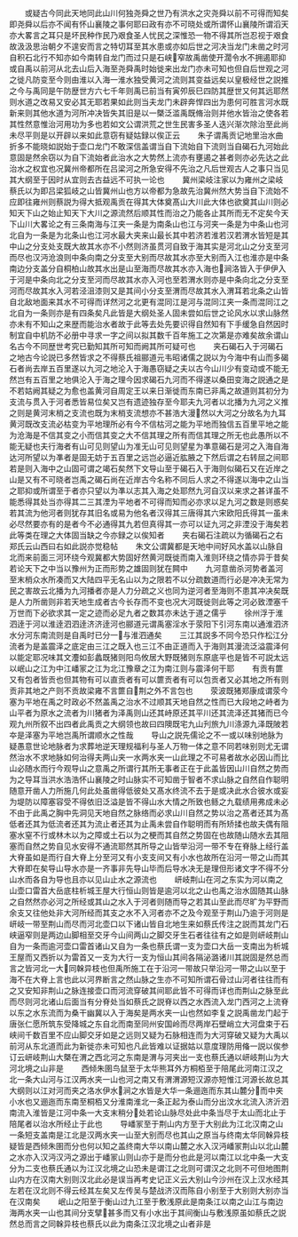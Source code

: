 <!-- { "loadSidebar": true } -->
　　或疑古今同此天地同此山川何独尧舜之世乃有洪水之灾尧舜以前不可得而知矣即尧舜以后亦不闻有怀山襄陵之事何耶曰政有亦不可晓处或所谓怀山襄陵所谓滔天亦大畧言之耳只是坏民种作民乃艰食圣人忧民之深惟恐一物不得其所岂忍视于艰食故汲汲思治朝夕不遑安而言之特切耳至其水患或亦如后世之河决当龙门未凿之时河自积石北行不知亦如今南转自龙门而过只是石峡窄故禹凿使开濶令水不拥遏耶抑或自禹以前河从北去山后入海至尧舜禹时始徙来出龙门亦未可知也但自后世观之河之徙凡防变至今则由淮以入海一淮水独受黄河之流则其变益远矣以皇极经世之説推之今与禹同是午防歴世方六七千年则禹已前当有寅夘辰巳四防其歴世又何其远耶然则水道之改易又安必其无耶若果如此则当夫龙门未辟奔悍四出为患何可胜言河水既新来则其他水道为河所冲决皆失其旧是以一槩泛滥禹既脩治则并他水皆治之使各若其性然意惟治河用功为多也若如文公谓洪荒之世生民害多圣人迭兴渐次除治至此尚未尽平则是以开辟以来如此意窃有疑姑録以俟正云
　　朱子谓禹贡记地里治水曲折多不能晓如説始于壶口龙门不敢深信盖谓当自下流始自下流则当自碣石九河始此意固是然余窃以为自下流始者此治水之大势然上流亦有壅遏之甚者则亦必先达之此治水之权宜也况冀州帝都所在吕梁河之所急安得不先治之凡后世观古人之事只当见其大纲至于因时从宜则去古益远不可执一论也
　　冀州梁岐注家以为雍州之梁岐蔡氏以为即吕梁狐岐之山皆冀州山也方以帝都为急故先治冀州然大势当自下流始不应即往雍州则蔡説为得大抵观禹贡在得其大体奠髙山大川此大体也欲奠其山川则必知天下山之始止知天下大川之源流然后顺其性而治之乃能各止其所而无不定矣今天下山川大畧论之有三条南海与江夹一条是为南条山也江与河夹一条是为中条山也河北自为一条是为北条山也江河水最大夹来山最长其中若济若淮若汉若渭水皆短是其中山之分支处支既大故其水亦不小然则济虽贯河自致于海其实是河北山之分支至河而尽也汉沔沧浪则中条向南之分支至大别而尽故其水亦至大别而入江也淮亦是中条南边分支盖分自桐柏山故其水出是山至海而尽故其水亦入海也涧洛皆入于伊伊入于河是中条向北之分支至河而尽故其水亦入河也至若渭水则亦是中条向北之分支至河而尽故其水入河若泾沮漆则又是其间小分支至渭而尽故其水入渭耳若北条之山皆自北敌地面来其水不可得而详然河之北更有混同江是河与混同江夹一条而混同江之北自为一条则亦是有四条矣凡此皆是大纲处圣人固未尝如后世之论风水以求山脉然亦未有不知山之来歴而能治水者故于此等去处先要识得自然知有下手缓急自然因时制宜自中机防不必册中寻求一字之间以拟其数千百年施工之次第是亦难矣故余谓山名古今不同歴世考究已勤知其所可知而阙其所可疑可也
　　夹石碣石入于河碣石之地古今论説已多然皆求之不得蔡氏祖郦道元韦昭诸儒之説以为今海中有山而多碣石者尚去岸五百里遂以九河之地沦入于海愚窃疑之夫以古今山川少有变动或不能无然岂有五百里之地俱沦入于海之理今因求碣石九河而不得遂以桑田变海之説通之是不若姑阙其疑之为愈也盖黄河自周定王以来日渐徙而东南已非禹之故道则其初分为支流与贯入于河者悉皆易位矣又岂有遗迹独存至今耶夫九河者以北播为九河之义推之则是黄河末梢之支流也既为末梢支流想亦不甚浩大漫然以大河之分故名为九耳黄河既改支流必枯变为平地理所必有今不信枯河之能为平地而独信五百里平地之能为沧海是不信其变之小而信其变之大不信其理之所有而信其理之所无也此愚所以不能无疑也夫行海者有山可见则望山为准无山可见则望星为凖意碣石是河之入海自海达河所望以为凖者是固无妨于五百里之远岂必逼近肱腋之下然后谓之右转屈之间耶若是则入海中之山固可谓之竭石矣然下文导山至于碣石入于海则似碣石又在近岸之山是又有不可晓者岂禹之碣石尚在近岸古今名称不同后人求之不得遂以海中之山当之耶抑或所谓至于者亦只望以为凖以志其入海之处耶然九河自汉以来求之甚详虽不能悉得其处当亦得其二三其湮为平地者不可得而知而必亦求以足九河之数是则惑矣若其流为他河者则犹存其旧名或易为他名者汉得其三唐得其六宋欧阳氏得其一虽未必尽然要亦有的是者今不必通得其九若但真得其一亦可以证九河之非湮没于海矣若此等类在理之大体固当缺之今亦録之以俟知者
　　夹右碣石注疏以为循碣石之右郑氏云山西曰右如此説亦觉稳帖
　　朱文公谓冀都是天地中间好风水盖以山脉自北而来前面三河环绕今观冀都大势固好然黄河既徙而南入淮则环绕之情亦异于昔矣若论天下之中当以豫州为正而形势之雄固则犹在闗中
　　九河意凿杀河势者盖河至末梢众水所凑而又大陆四平无名山以为之限若不以分疏数道而行必是冲决无常为民之害故云北播为九河播者亦是人力分疏之义也同为逆河者至海则不患其冲决矣既是人力所凿则非若天地生成者古今长存而不变也况大河既徙则此等之河必致湮塞千万世而下必欲求其一定之迹而必足九者之数其亦未达于道之儒乎
　　徐州浮于淮泗逹于河以淮逹泗泗逹济济逹河也郦道元谓禹塞淫水于荥阳下引河东南以通淮泗济水分河东南流则是自禹时已分一与淮泗通矣
　　三江其説多不同今恐只作松江分流者为是盖震泽之底定由三江之既入也三江不由正道而入于海则其漫流泛溢震泽何以能定耶况味其文灋如彭蠡既猪则阳鸟攸居大野既猪则东原底平也是皆不可説太远以岷山之江为中江嶓冡之江为北江豫章之江为南江则与震泽何干耶
　　有贡有篚又有包者皆贡也但其物有可以直贡者有可以篚贡者有可以包贡者又必其地之所有则贡非其地之产则不贡故梁雍不言篚自荆之外不言包也
　　荥波既猪郑康成谓荥今塞为平地在禹之时政必不然盖禹之治水不过顺其天地自然之性而已大段地之峙者为山平者为原水之流者为川猪者为泽禹则山还其峙原还其平川还其流泽还其猪而已今观九州所叙不出四者此禹贡之大纲领也故曰四隩既宅九山刋旅九川涤源九泽既陂若夲是泽塞为平地岂禹所谓顺水之性哉
　　导山之説先儒论之不一或以味别地脉为疑愚意世论地脉者为求葬地逆天理规福利与圣人万物一体之意不同若味别则尤无谓然治水不求地脉如何治得夫两山夹一水两水夹一山此理之不可易者故水必因山而比山必随水而行今观导山之意禹之所谓行其所无事者正在于此盖皆因山川自然之势而为之导耳当洪水浩浩怀山襄陵之时山脉实不可知凿于智者不求山脉之自然自作聪明随意开凿人力所施几何此处虽凿得低彼处又髙水终流不去于是或决此水合彼水或妄为堤防以障塞容受不得依旧泛溢是皆不得山水大情之所致也鲧之九载绩用弗成未必不由于此禹之胸中先洞见天地自然之脉络而必求山川自然之势以治之髙者还其为髙低者还其为低流者还其为流止者还其为止禹未尝自作聪明而有所矫揉也故夫偶有阻塞水窒不行或林木以为之障或土石以为之梗而其自然之势固在也故随山随水去其阻塞而自然之势自见水安得不通流耶然其所导之山皆举沿河一带不专在脊脉上经行盖大脊虽如是而行自大脊上分至河又有小支支间又有小水也故所在沿河一带之山而其大脊即在矣导山导水亦是一齐事非先导山毕而后导水决无是理但形诸文字不得不分山水而各自为导也且亦以见山止水之源流也
　　岍岐荆山在河之东实为河以南之山壶口雷首大岳底柱析城王屋大行恒山则皆是逾河以北之山也禹之治水固随其山脉之自然然亦必河之所经或其山之水入于河者则随而导之若其山至此而尽旷为平野而余支又往他处非大河所经而其支之水不入河者亦不之及今观至于荆山乃逾于河则是岍岐一带至荆山而尽而河北壶口以下诸山皆自北地生来如蔡氏传注之説而其龙门石峡逼窄则是两边山脚相至交牙今山间两山之脚交牙生石者往往有之如是则岍岐荆山自为一条而逾河壶口雷首诸山又自为一条也蔡氏谓一支为壶口大岳一支南出为析城王屋而又西折以为雷首又一支为大行一支为恒山其间各隔泌潞诸川其説固是然总而言之皆河北一大同榦异枝也但禹所施工在于沿河一带故只举沿河一带之山以至于海不在大脊上言也此以河界断言之然山脉之生亦不可知所谓石骨过山河者往往而有之又安知非荆山之脉连接壶口而河流穿破其间耶此皆不可得而详也而荆山之脉至此而尽则河北诸山后面当有分脊处当如蔡氏之説脊以西之水西流入龙门西河之上流脊以东之水东流而为桑干幽冀以入于海矣是两水夹一山也然如李复之説禹凿龙门起于唐张仁愿所筑东受降城之东自北而南至同州安国岭而尽两岸石壁峭立大河盘束于石峡间千数百里不应山脚交牙如是之远则又疑为石脉相连而为大河穿破又疑为大禹以前河从东北道而此为新徙亦未可知也凡此皆难以证据姑以意度理防用偹一説以俟参订云岍岐荆山大槩在渭之西北河之东南是渭与河夹出一支也蔡氏通以岍岐荆山为大河北境之山非是
　　西倾朱圉鸟鼠至于太华熊耳外方桐栢至于陪尾此河南江汉之北一条大山河与江汉两水夹一山也河之南又有渭渭源短汉源亦短惟江河源长故总其大纲则以江对河而夹之洛水伊水涧之水皆是大华一条逦迤而东其山麓分而中夹小水也又逦迤而东南至桐栢又分淮南淮北一条正起为泰山而分出汶水北流入济沂泗南流入淮皆是江河中条一大支末稍分处若论山脉尽处此中条当尽于太山而北止于陪尾者以治水所经止于此也
　　导嶓冡至于荆山内方至于大别此为江北汉南之山一条短支盖南是江北是汉两水夹一山至大别而尽也其山之原当与终南太华同榦异枝疑皆是西倾朱圉而分也何以知之盖终南大华以南山麓之水入汉沔嶓冡荆山以北山麓之水亦入汉沔汉沔之源出于嶓冡山则山亦于是而分也此是河以南江以北中条一大支分为二支也蔡氏通以为江汉北境之山恐未是谓江之北则可谓汉之北则不可但地图荆山内方在汉南大别则汉北此必是误当再考史记正义云大别山今沙州在汉上汉水经其左若在汉北则不得云经其左矣又左传吴与楚战济汉而陈自小别至于大别则大别亦当在汉南矣
　　岷山之阳至于衡山过九江至于敷浅原此是南条江以南之山江与南边海两水夹一山也其间分支擘甚多而又有小水出于其间衡山与敷浅原虽如蔡氏之説然总而言之同榦异枝也蔡氏以此为南条江汉北境之山者非是
